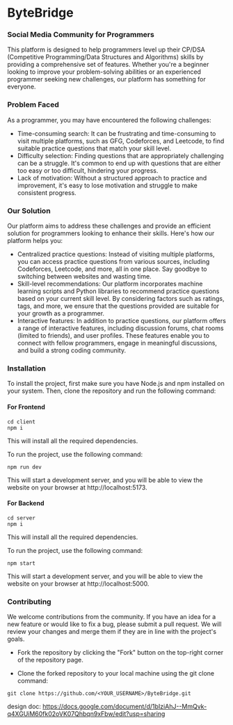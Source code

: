 # ByteBridge
### Social Media Community for Programmers

This platform is designed to help programmers level up their CP/DSA (Competitive Programming/Data Structures and Algorithms) skills by providing a comprehensive set of features. Whether you're a beginner looking to improve your problem-solving abilities or an experienced programmer seeking new challenges, our platform has something for everyone.

### Problem Faced

As a programmer, you may have encountered the following challenges:

* Time-consuming search: It can be frustrating and time-consuming to visit multiple platforms, such as GFG, Codeforces, and Leetcode, to find suitable practice questions that match your skill level.
* Difficulty selection: Finding questions that are appropriately challenging can be a struggle. It's common to end up with questions that are either too easy or too difficult, hindering your progress.
* Lack of motivation: Without a structured approach to practice and improvement, it's easy to lose motivation and struggle to make consistent progress.

### Our Solution

Our platform aims to address these challenges and provide an efficient solution for programmers looking to enhance their skills. Here's how our platform helps you:

* Centralized practice questions: Instead of visiting multiple platforms, you can access practice questions from various sources, including Codeforces, Leetcode, and more, all in one place. Say goodbye to switching between websites and wasting time.
* Skill-level recommendations: Our platform incorporates machine learning scripts and Python libraries to recommend practice questions based on your current skill level. By considering factors such as ratings, tags, and more, we ensure that the questions provided are suitable for your growth as a programmer.
* Interactive features: In addition to practice questions, our platform offers a range of interactive features, including discussion forums, chat rooms (limited to friends), and user profiles. These features enable you to connect with fellow programmers, engage in meaningful discussions, and build a strong coding community.

### Installation

To install the project, first make sure you have Node.js and npm installed on your system. Then, clone the repository and run the following command:

#### For Frontend

```
cd client
npm i 
```

This will install all the required dependencies.

To run the project, use the following command:

```
npm run dev
```

This will start a development server, and you will be able to view the website on your browser at http://localhost:5173.

#### For Backend

```
cd server
npm i 
```

This will install all the required dependencies.

To run the project, use the following command:

```
npm start
```

This will start a development server, and you will be able to view the website on your browser at http://localhost:5000.

### Contributing

We welcome contributions from the community. If you have an idea for a new feature or would like to fix a bug, please submit a pull request. We will review your changes and merge them if they are in line with the project's goals.

* Fork the repository by clicking the "Fork" button on the top-right corner of the repository page.

* Clone the forked repository to your local machine using the git clone command:

```
git clone https://github.com/<YOUR_USERNAME>/ByteBridge.git
```

design doc: https://docs.google.com/document/d/1bIziAhJ--MmQvk-q4XGUiM60fk02oVK07Qhbqn9xFbw/edit?usp=sharing
